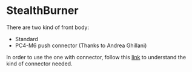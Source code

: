 # StealthBurner
There are two kind of front body:
- Standard
- PC4-M6 push connector (Thanks to Andrea Ghillani)

In order to use the one with connector, follow this [link](https://www.amazon.it/gp/product/B09TS9LD72/ref=ppx_yo_dt_b_asin_title_o00_s01?ie=UTF8&psc=1) to understand the kind of connector needed.